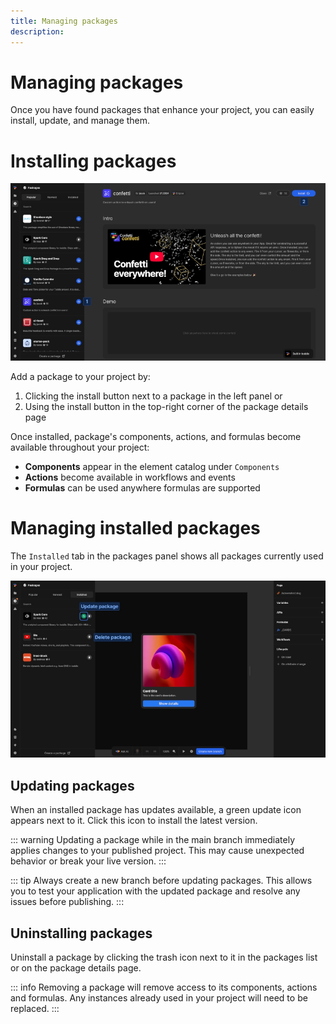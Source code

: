 ```yaml
---
title: Managing packages
description:
---
```


# Managing packages
Once you have found packages that enhance your project, you can easily install, update, and manage them.

# Installing packages
![Install a package|16/9](install-a-package.webp)

Add a package to your project by:
1. Clicking the install button next to a package in the left panel or
2. Using the install button in the top-right corner of the package details page

Once installed, package's components, actions, and formulas become available throughout your project:
- **Components** appear in the element catalog under `Components`
- **Actions** become available in workflows and events
- **Formulas** can be used anywhere formulas are supported

# Managing installed packages
The `Installed` tab in the packages panel shows all packages currently used in your project.

![Installed packages|16/9](update-a-package.webp)

## Updating packages
When an installed package has updates available, a green update icon appears next to it. Click this icon to install the latest version.

::: warning
Updating a package while in the main branch immediately applies changes to your published project. This may cause unexpected behavior or break your live version.
:::

::: tip
Always create a new branch before updating packages. This allows you to test your application with the updated package and resolve any issues before publishing.
:::

## Uninstalling packages
Uninstall a package by clicking the trash icon next to it in the packages list or on the package details page.

::: info
Removing a package will remove access to its components, actions and formulas. Any instances already used in your project will need to be replaced.
:::